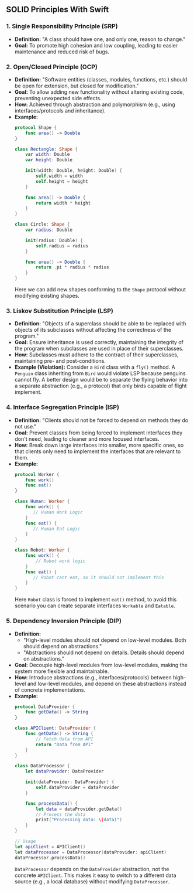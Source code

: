 
## SOLID Principles With Swift

### 1. Single Responsibility Principle (SRP)

*   **Definition:** "A class should have one, and only one, reason to change."
*   **Goal:** To promote high cohesion and low coupling, leading to easier maintenance and reduced risk of bugs.

### 2. Open/Closed Principle (OCP)

*   **Definition:** "Software entities (classes, modules, functions, etc.) should be open for extension, but closed for modification."
*   **Goal:** To allow adding new functionality without altering existing code, preventing unexpected side effects.
*   **How:** Achieved through abstraction and polymorphism (e.g., using interfaces/protocols and inheritance).
*   **Example:**
    ```swift
    protocol Shape {
        func area() -> Double
    }

    class Rectangle: Shape {
        var width: Double
        var height: Double

        init(width: Double, height: Double) {
            self.width = width
            self.height = height
        }

        func area() -> Double {
            return width * height
        }
    }

    class Circle: Shape {
        var radius: Double

        init(radius: Double) {
            self.radius = radius
        }

        func area() -> Double {
            return .pi * radius * radius
        }
    }
    ```
    Here we can add new shapes conforming to the `Shape` protocol without modifying existing shapes.

### 3. Liskov Substitution Principle (LSP)

*   **Definition:** "Objects of a superclass should be able to be replaced with objects of its subclasses without affecting the correctness of the program."
*   **Goal:** Ensure inheritance is used correctly, maintaining the integrity of the program when subclasses are used in place of their superclasses.
*   **How:** Subclasses must adhere to the contract of their superclasses, maintaining pre- and post-conditions.
*   **Example (Violation):** Consider a `Bird` class with a `fly()` method. A `Penguin` class inheriting from `Bird` would violate LSP because penguins cannot fly. A better design would be to separate the flying behavior into a separate abstraction (e.g., a protocol) that only birds capable of flight implement.

### 4. Interface Segregation Principle (ISP)

*   **Definition:** "Clients should not be forced to depend on methods they do not use."
*   **Goal:** Prevent classes from being forced to implement interfaces they don't need, leading to cleaner and more focused interfaces.
*   **How:** Break down large interfaces into smaller, more specific ones, so that clients only need to implement the interfaces that are relevant to them.
*   **Example:**
    ```swift
    protocol Worker {
        func work()
        func eat()
    }

    class Human: Worker {
        func work() {
           // Human Work Logic
        }
        func eat() {
           // Human Eat Logic
        }
    }

    class Robot: Worker {
        func work() {
            // Robot work logic
        }
        func eat() {
           // Robot cant eat, so it should not implement this
        }
    }
    ```
    Here `Robot` class is forced to implement `eat()` method, to avoid this scenario you can create separate interfaces `Workable` and `Eatable`.

### 5. Dependency Inversion Principle (DIP)

*   **Definition:**
    *   "High-level modules should not depend on low-level modules. Both should depend on abstractions."
    *   "Abstractions should not depend on details. Details should depend on abstractions."
*   **Goal:** Decouple high-level modules from low-level modules, making the system more flexible and maintainable.
*   **How:** Introduce abstractions (e.g., interfaces/protocols) between high-level and low-level modules, and depend on these abstractions instead of concrete implementations.
*   **Example:**
    ```swift
    protocol DataProvider {
        func getData() -> String
    }

    class APIClient: DataProvider {
        func getData() -> String {
            // Fetch data from API
            return "Data from API"
        }
    }

    class DataProcessor {
        let dataProvider: DataProvider

        init(dataProvider: DataProvider) {
            self.dataProvider = dataProvider
        }

        func processData() {
            let data = dataProvider.getData()
            // Process the data
            print("Processing data: \(data)")
        }
    }

    // Usage
    let apiClient = APIClient()
    let dataProcessor = DataProcessor(dataProvider: apiClient)
    dataProcessor.processData()
    ```
    `DataProcessor` depends on the `DataProvider` abstraction, not the concrete `APIClient`. This makes it easy to switch to a different data source (e.g., a local database) without modifying `DataProcessor`.
